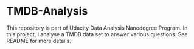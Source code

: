 # TMDB-Analysis
This repository is part of Udacity Data Analysis Nanodegree Program. In this project, I analyse a TMDB data set to 
answer various questions. See README for more details.
